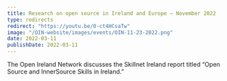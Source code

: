 ```yaml
---
title: Research on open source in Ireland and Europe – November 2022
type: redirects
redirect: "https://youtu.be/0-ct4HCsaTw"
image: "/OIN-website/images/events/OIN-11-23-2022.png"
date: 2022-03-11
publishDate: 2022-03-11
---
```


The Open Ireland Network discusses the Skillnet Ireland report titled “Open Source and InnerSource Skills in Ireland.”
